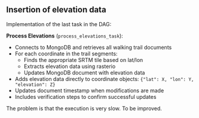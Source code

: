 ## Insertion of elevation data

Implementation of the last task in the DAG:

**Process Elevations** (`process_elevations_task`):
   - Connects to MongoDB and retrieves all walking trail documents
   - For each coordinate in the trail segments:
     - Finds the appropriate SRTM tile based on lat/lon
     - Extracts elevation data using rasterio
     - Updates MongoDB document with elevation data
   - Adds elevation data directly to coordinate objects: `{"lat": X, "lon": Y, "elevation": Z}`
   - Updates document timestamp when modifications are made
   - Includes verification steps to confirm successful updates

The problem is that the execution is very slow. To be improved.


